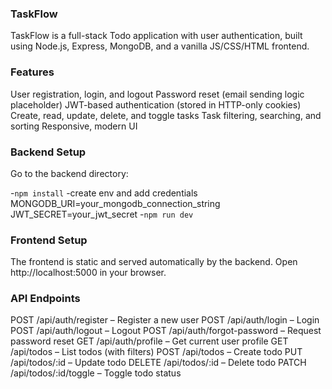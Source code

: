 ### TaskFlow
TaskFlow is a full-stack Todo application with user authentication, built using Node.js, Express, MongoDB, and a vanilla JS/CSS/HTML frontend.

### Features
User registration, login, and logout
Password reset (email sending logic placeholder)
JWT-based authentication (stored in HTTP-only cookies)
Create, read, update, delete, and toggle tasks
Task filtering, searching, and sorting
Responsive, modern UI


### Backend Setup
Go to the backend directory:

-`npm install`
-create env and add credentials
MONGODB_URI=your_mongodb_connection_string
JWT_SECRET=your_jwt_secret
-`npm run dev`

### Frontend Setup
The frontend is static and served automatically by the backend.
Open http://localhost:5000 in your browser.

### API Endpoints
POST /api/auth/register – Register a new user
POST /api/auth/login – Login
POST /api/auth/logout – Logout
POST /api/auth/forgot-password – Request password reset
GET /api/auth/profile – Get current user profile
GET /api/todos – List todos (with filters)
POST /api/todos – Create todo
PUT /api/todos/:id – Update todo
DELETE /api/todos/:id – Delete todo
PATCH /api/todos/:id/toggle – Toggle todo status

